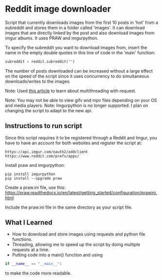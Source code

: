 # Reddit image downloader
Script that currently downloads images from the first 10 posts in 'hot' from a subreddit and stores them in a folder called 'images'. It can download images that are directly linked by the post and also download images from imgur albums. It uses PRAW and imgurpython.

To specify the subreddit you want to download images from, insert the name in the empty double quotes in this line of code in the 'main' function:
```python
subreddit = reddit.subreddit("")
```

The number of posts downloaded can be increased without a large effect on the speed of the script since it uses concurrency to do simultaneous downloads/writes to the images.

Note: Used [this article](https://www.toptal.com/python/beginners-guide-to-concurrency-and-parallelism-in-python) to learn about multithreading with request.

Note: You may not be able to view gifv and mpv files depending on your OS and media players.
Note: Imgurpython is no longer supported. I plan on changing the script to adapt to the new api.

## Instructions to run script
Since this script requires it to be registered through a Reddit and Imgur, you have to have an account for both websites and register the script at:
```
https://api.imgur.com/oauth2/addclient
https://www.reddit.com/prefs/apps/
```

Install praw and imgurpython:
```
pip install imgurpython
pip install --upgrade praw
```

Create a praw.ini file, use this:
https://praw.readthedocs.io/en/latest/getting_started/configuration/prawini.html

Include the praw.ini file in the same directory as your script file.

## What I Learned
* How to download and store images using requests and python file functions.
* Threading, allowing me to speed up the script by doing multiple requests at a time.
* Putting code into a main() function and using 
```python
if __name__ == "__main__":
```
to make the code more readable.
